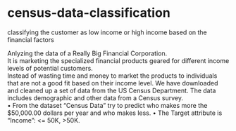 # census-data-classification
classifying the customer as low income or high income based on the financial factors

Anlyzing the data of a Really Big Financial Corporation.  
It is marketing the specialized financial products geared for different income levels of potential customers.  
Instead of wasting time and money to market the products to individuals that are not a good fit based on their income level.
We have downloaded and cleaned up a set of data from the US Census Department.  The data includes demographic and other data from a Census survey.   
•	From the dataset “Census Data”  try to predict who makes more the $50,000.00 dollars per year and who makes less.
•	The Target attribute is “Income”:  <= 50K, >50K.


